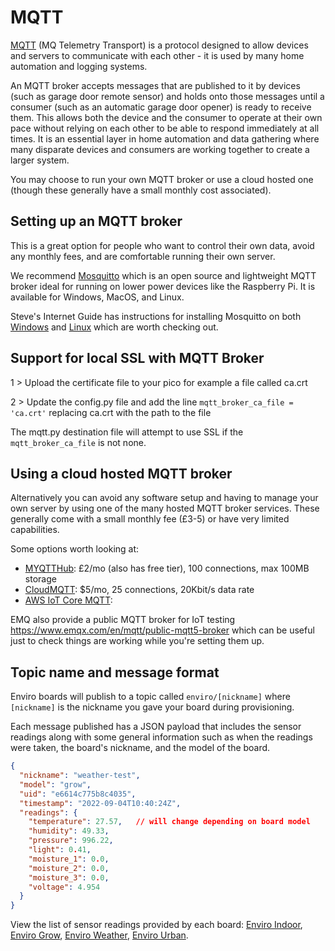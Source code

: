 # MQTT

[MQTT](https://mqtt.org/) (MQ Telemetry Transport) is a protocol designed to allow devices and servers to communicate with each other - it is used by many home automation and logging systems.

An MQTT broker accepts messages that are published to it by devices (such as garage door remote sensor) and holds onto those messages until a consumer (such as an automatic garage door opener) is ready to receive them. This allows both the device and the consumer to operate at their own pace without relying on each other to be able to respond immediately at all times. It is an essential layer in home automation and data gathering where many disparate devices and consumers are working together to create a larger system.

You may choose to run your own MQTT broker or use a cloud hosted one (though these generally have a small monthly cost associated).

## Setting up an MQTT broker

This is a great option for people who want to control their own data, avoid any monthly fees, and are comfortable running their own server.

We recommend [Mosquitto](https://mosquitto.org/) which is an open source and lightweight MQTT broker ideal for running on lower power devices like the Raspberry Pi. It is available for Windows, MacOS, and Linux.

Steve's Internet Guide has instructions for installing Mosquitto on both [Windows](http://www.steves-internet-guide.com/install-mosquitto-broker/) and [Linux](http://www.steves-internet-guide.com/install-mosquitto-linux/) which are worth checking out.

## Support for local SSL with MQTT Broker

1 > Upload the certificate file to your pico for example a file called ca.crt 

2 > Update the config.py file and add the line `mqtt_broker_ca_file = 'ca.crt'` replacing ca.crt with the path to the file

The mqtt.py destination file will attempt to use SSL if the `mqtt_broker_ca_file` is not none. 

## Using a cloud hosted MQTT broker

Alternatively you can avoid any software setup and having to manage your own server by using one of the many hosted MQTT broker services. These generally come with a small monthly fee (£3-5) or have very limited capabilities.

Some options worth looking at:

- [MYQTTHub](https://myqtthub.com/): £2/mo (also has free tier), 100 connections, max 100MB storage
- [CloudMQTT](https://www.cloudmqtt.com/): $5/mo, 25 connections, 20Kbit/s data rate
- [AWS IoT Core MQTT](https://docs.aws.amazon.com/iot/latest/developerguide/mqtt.html): 

EMQ also provide a public MQTT broker for IoT testing https://www.emqx.com/en/mqtt/public-mqtt5-broker which can be useful just to check things are working while you're setting them up.

## Topic name and message format

Enviro boards will publish to a topic called `enviro/[nickname]` where `[nickname]` is the nickname you gave your board during provisioning.

Each message published has a JSON payload that includes the sensor readings along with some general information such as when the readings were taken, the board's nickname, and the model of the board.

```json
{
  "nickname": "weather-test", 
  "model": "grow",
  "uid": "e6614c775b8c4035", 
  "timestamp": "2022-09-04T10:40:24Z", 
  "readings": {
    "temperature": 27.57,   // will change depending on board model
    "humidity": 49.33, 
    "pressure": 996.22, 
    "light": 0.41, 
    "moisture_1": 0.0, 
    "moisture_2": 0.0, 
    "moisture_3": 0.0, 
    "voltage": 4.954
  }
}
```

View the list of sensor readings provided by each board: [Enviro Indoor](../boards/enviro-indoor.md), [Enviro Grow](../boards/enviro-grow.md), [Enviro Weather](../boards/enviro-weather.md), [Enviro Urban](../boards/enviro-urban.md).
